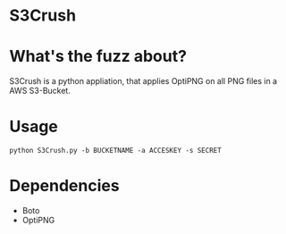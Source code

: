 S3Crush
=======

# What's the fuzz about?
S3Crush is a python appliation, that applies OptiPNG on all PNG files in a AWS S3-Bucket.

# Usage

```
python S3Crush.py -b BUCKETNAME -a ACCESKEY -s SECRET
```

# Dependencies
- Boto
- OptiPNG